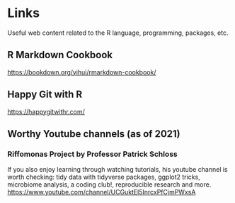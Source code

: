 # Links

Useful web content related to the R language, programming, packages, etc. 

## R Markdown Cookbook
https://bookdown.org/yihui/rmarkdown-cookbook/ 

## Happy Git with R
https://happygitwithr.com/









## Worthy Youtube channels (as of 2021)
### Riffomonas Project by Professor Patrick Schloss
If you also enjoy learning through watching tutorials, his youtube channel is worth checking:  tidy data with tidyverse packages, ggplot2 tricks, microbiome analysis, a coding club!, reproducible research and more.
https://www.youtube.com/channel/UCGuktEl5InrcxPfCjmPWxsA 
